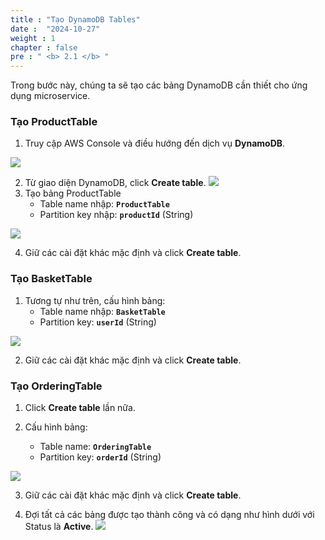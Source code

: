 ```yaml
---
title : "Tạo DynamoDB Tables"
date :  "2024-10-27" 
weight : 1
chapter : false
pre : " <b> 2.1 </b> "
---
```



Trong bước này, chúng ta sẽ tạo các bảng DynamoDB cần thiết cho ứng dụng microservice.

### Tạo ProductTable

1. Truy cập AWS Console và điều hướng đến dịch vụ **DynamoDB**.

![](/workshop01-AWS-FCJ-2025/images/2-1/01.png?featherlight=false&width=50pc)

2. Từ giao diện DynamoDB, click **Create table**.
![](/workshop01-AWS-FCJ-2025/images/2-1/02.png?featherlight=false&width=50pc)
3. Tạo bảng ProductTable
   - Table name nhập: **`ProductTable`**
   - Partition key nhập: **`productId`** (String)

![](/workshop01-AWS-FCJ-2025/images/2-1/03.png?featherlight=false&width=50pc)

4. Giữ các cài đặt khác mặc định và click **Create table**.

### Tạo BasketTable

1. Tương tự như trên, cấu hình bảng:
   - Table name nhập: **`BasketTable`**
   - Partition key: **`userId`** (String)

![](/workshop01-AWS-FCJ-2025/images/2-1/04.png?featherlight=false&width=50pc)

2. Giữ các cài đặt khác mặc định và click **Create table**.

### Tạo OrderingTable

1. Click **Create table** lần nữa.

2. Cấu hình bảng:
   - Table name: **`OrderingTable`**
   - Partition key: **`orderId`** (String)

![](/workshop01-AWS-FCJ-2025/images/2-1/05.png?featherlight=false&width=50pc)

3. Giữ các cài đặt khác mặc định và click **Create table**.

4. Đợi tất cả các bảng được tạo thành công và có dạng như hình dưới với Status là **Active**.
![](/workshop01-AWS-FCJ-2025/images/2-1/06.png?featherlight=false&width=50pc)